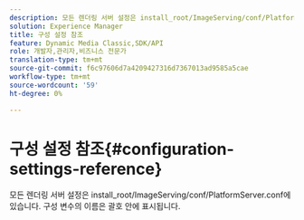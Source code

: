 ```yaml
---
description: 모든 렌더링 서버 설정은 install_root/ImageServing/conf/PlatformServer.conf에 있습니다. 구성 변수의 이름은 괄호 안에 표시됩니다.
solution: Experience Manager
title: 구성 설정 참조
feature: Dynamic Media Classic,SDK/API
role: 개발자,관리자,비즈니스 전문가
translation-type: tm+mt
source-git-commit: f6c97606d7a4209427316d7367013ad9585a5cae
workflow-type: tm+mt
source-wordcount: '59'
ht-degree: 0%

---
```



# 구성 설정 참조{#configuration-settings-reference}

모든 렌더링 서버 설정은 install_root/ImageServing/conf/PlatformServer.conf에 있습니다. 구성 변수의 이름은 괄호 안에 표시됩니다.

